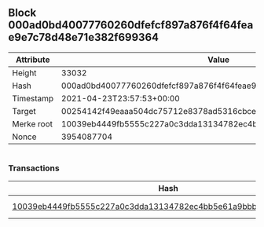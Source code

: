 ## Block 000ad0bd40077760260dfefcf897a876f4f64feae9e7c78d48e71e382f699364

Attribute | Value
--- | ---
Height | 33032
Hash | 000ad0bd40077760260dfefcf897a876f4f64feae9e7c78d48e71e382f699364
Timestamp | 2021-04-23T23:57:53+00:00
Target | 00254142f49eaaa504dc75712e8378ad5316cbcead634704b3734b6271167cc4
Merke root | 10039eb4449fb5555c227a0c3dda13134782ec4bb5e61a9bbb5c0f99933d928c
Nonce | 3954087704

```

```

### Transactions

Hash | Amount
--- | ---
[10039eb4449fb5555c227a0c3dda13134782ec4bb5e61a9bbb5c0f99933d928c](10039eb4449fb5555c227a0c3dda13134782ec4bb5e61a9bbb5c0f99933d928c.md) | 10.00000000 SKEPTI 
